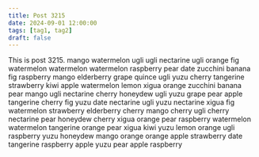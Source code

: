 ```yaml
---
title: Post 3215
date: 2024-09-01 12:00:00
tags: [tag1, tag2]
draft: false
---
```

This is post 3215.
mango
watermelon
ugli
ugli
nectarine
ugli
orange
fig
watermelon
watermelon
watermelon
raspberry
pear
date
zucchini
banana
fig
raspberry
mango
elderberry
grape
quince
ugli
yuzu
cherry
tangerine
strawberry
kiwi
apple
watermelon
lemon
xigua
orange
zucchini
banana
pear
mango
ugli
nectarine
cherry
honeydew
ugli
yuzu
grape
pear
apple
tangerine
cherry
fig
yuzu
date
nectarine
ugli
yuzu
nectarine
xigua
fig
watermelon
strawberry
elderberry
cherry
mango
cherry
ugli
cherry
nectarine
pear
honeydew
cherry
xigua
orange
pear
raspberry
watermelon
watermelon
tangerine
orange
pear
xigua
kiwi
yuzu
lemon
orange
ugli
raspberry
yuzu
honeydew
mango
orange
orange
apple
strawberry
date
tangerine
raspberry
apple
yuzu
pear
apple
raspberry
